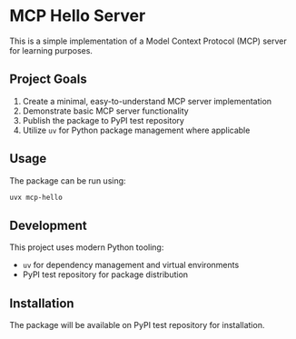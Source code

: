 # MCP Hello Server

This is a simple implementation of a Model Context Protocol (MCP) server for learning purposes.

## Project Goals

1. Create a minimal, easy-to-understand MCP server implementation
2. Demonstrate basic MCP server functionality
3. Publish the package to PyPI test repository
4. Utilize `uv` for Python package management where applicable

## Usage

The package can be run using:

```bash
uvx mcp-hello
```

## Development

This project uses modern Python tooling:
- `uv` for dependency management and virtual environments
- PyPI test repository for package distribution

## Installation

The package will be available on PyPI test repository for installation.

